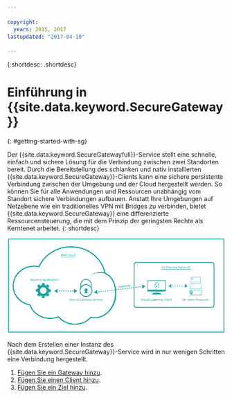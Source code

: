 ```yaml
---

copyright:
  years: 2015, 2017
lastupdated: "2017-04-10"

---
```

{:shortdesc: .shortdesc}

# Einführung in {{site.data.keyword.SecureGateway}}
{: #getting-started-with-sg}

Der {{site.data.keyword.SecureGatewayfull}}-Service stellt eine schnelle, einfach und sichere Lösung für die Verbindung zwischen zwei Standorten bereit.  Durch die Bereitstellung des schlanken und nativ installierten {{site.data.keyword.SecureGateway}}-Clients kann eine sichere persistente Verbindung zwischen der Umgebung und der Cloud hergestellt werden.  So können Sie für alle Anwendungen und Ressourcen unabhängig vom Standort sichere Verbindungen aufbauen.  Anstatt Ihre Umgebungen auf Netzebene wie ein traditionelles VPN mit Bridges zu verbinden, bietet {{site.data.keyword.SecureGateway}} eine differenzierte Ressourcensteuerung, die mit dem Prinzip der geringsten Rechte als Kerntenet arbeitet.
{: shortdesc}

![{{site.data.keyword.SecureGateway}}-Architektur](./images/diagramSGW.png?raw=true "{{site.data.keyword.SecureGateway}}-Architektur")

Nach dem Erstellen einer Instanz des {{site.data.keyword.SecureGateway}}-Service wird in nur wenigen Schritten eine Verbindung hergestellt.

1. [Fügen Sie ein Gateway hinzu](/docs/services/SecureGateway?topic=securegateway-add-sg-gw).
2. [Fügen Sie einen Client hinzu](/docs/services/SecureGateway?topic=securegateway-add-client).
3. [Fügen Sie ein Ziel hinzu](/docs/services/SecureGateway?topic=securegateway-add-dest).

